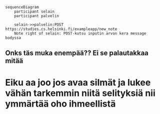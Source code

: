 ```mermaid
sequenceDiagram
    participant selain
    participant palvelin

    selain->>palvelin:POST https://studies.cs.helsinki.fi/exampleapp/new_note
    Note right of selain: POST-kutsu inputin arvon kera message bodyssa
```

## Onks täs muka enempää?? Ei se palautakkaa mitää 
# Eiku aa joo jos avaa silmät ja lukee vähän tarkemmin niitä selityksiä nii ymmärtää oho ihmeellistä
